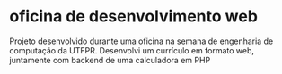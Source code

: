 # oficina de desenvolvimento web 

Projeto desenvolvido durante uma oficina na semana de engenharia de computação da UTFPR. Desenvolvi um currículo em formato web, juntamente com backend de uma calculadora em PHP
